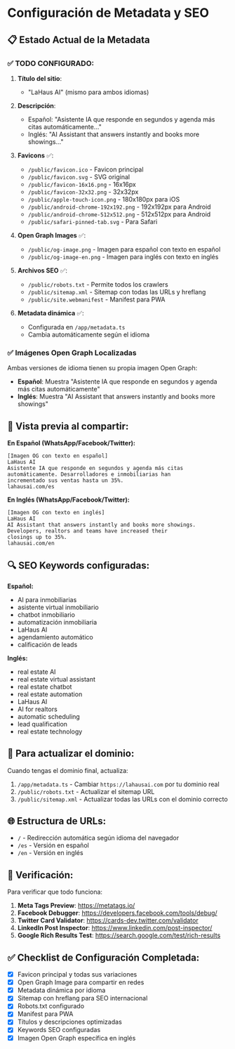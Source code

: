 # Configuración de Metadata y SEO

## 📋 Estado Actual de la Metadata

### ✅ TODO CONFIGURADO:

1. **Título del sitio**: 
   - "LaHaus AI" (mismo para ambos idiomas)

2. **Descripción**:
   - Español: "Asistente IA que responde en segundos y agenda más citas automáticamente..."
   - Inglés: "AI Assistant that answers instantly and books more showings..."

3. **Favicons** ✅:
   - `/public/favicon.ico` - Favicon principal
   - `/public/favicon.svg` - SVG original
   - `/public/favicon-16x16.png` - 16x16px
   - `/public/favicon-32x32.png` - 32x32px
   - `/public/apple-touch-icon.png` - 180x180px para iOS
   - `/public/android-chrome-192x192.png` - 192x192px para Android
   - `/public/android-chrome-512x512.png` - 512x512px para Android
   - `/public/safari-pinned-tab.svg` - Para Safari

4. **Open Graph Images** ✅:
   - `/public/og-image.png` - Imagen para español con texto en español
   - `/public/og-image-en.png` - Imagen para inglés con texto en inglés

5. **Archivos SEO** ✅:
   - `/public/robots.txt` - Permite todos los crawlers
   - `/public/sitemap.xml` - Sitemap con todas las URLs y hreflang
   - `/public/site.webmanifest` - Manifest para PWA

6. **Metadata dinámica** ✅:
   - Configurada en `/app/metadata.ts`
   - Cambia automáticamente según el idioma

### ✅ Imágenes Open Graph Localizadas

Ambas versiones de idioma tienen su propia imagen Open Graph:
- **Español**: Muestra "Asistente IA que responde en segundos y agenda más citas automáticamente"
- **Inglés**: Muestra "AI Assistant that answers instantly and books more showings"

## 📱 Vista previa al compartir:

**En Español (WhatsApp/Facebook/Twitter):**
```
[Imagen OG con texto en español]
LaHaus AI
Asistente IA que responde en segundos y agenda más citas 
automáticamente. Desarrolladores e inmobiliarias han 
incrementado sus ventas hasta un 35%.
lahausai.com/es
```

**En Inglés (WhatsApp/Facebook/Twitter):**
```
[Imagen OG con texto en inglés]
LaHaus AI
AI Assistant that answers instantly and books more showings.
Developers, realtors and teams have increased their 
closings up to 35%.
lahausai.com/en
```

## 🔍 SEO Keywords configuradas:

**Español:**
- AI para inmobiliarias
- asistente virtual inmobiliario
- chatbot inmobiliario
- automatización inmobiliaria
- LaHaus AI
- agendamiento automático
- calificación de leads

**Inglés:**
- real estate AI
- real estate virtual assistant
- real estate chatbot
- real estate automation
- LaHaus AI
- AI for realtors
- automatic scheduling
- lead qualification
- real estate technology

## 📝 Para actualizar el dominio:

Cuando tengas el dominio final, actualiza:
1. `/app/metadata.ts` - Cambiar `https://lahausai.com` por tu dominio real
2. `/public/robots.txt` - Actualizar el sitemap URL
3. `/public/sitemap.xml` - Actualizar todas las URLs con el dominio correcto

## 🌐 Estructura de URLs:

- `/` - Redirección automática según idioma del navegador
- `/es` - Versión en español
- `/en` - Versión en inglés

## 🚀 Verificación:

Para verificar que todo funciona:
1. **Meta Tags Preview**: https://metatags.io/
2. **Facebook Debugger**: https://developers.facebook.com/tools/debug/
3. **Twitter Card Validator**: https://cards-dev.twitter.com/validator
4. **LinkedIn Post Inspector**: https://www.linkedin.com/post-inspector/
5. **Google Rich Results Test**: https://search.google.com/test/rich-results

## ✅ Checklist de Configuración Completada:

- [x] Favicon principal y todas sus variaciones
- [x] Open Graph Image para compartir en redes
- [x] Metadata dinámica por idioma
- [x] Sitemap con hreflang para SEO internacional
- [x] Robots.txt configurado
- [x] Manifest para PWA
- [x] Títulos y descripciones optimizadas
- [x] Keywords SEO configuradas
- [x] Imagen Open Graph específica en inglés